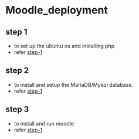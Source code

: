 # Moodle_deployment


## step 1 
- to set up the ubuntu os and installing php
- refer [step-1]()

## step 2
- to install and setup the MariaDB/Mysql database.
- refer [step-1]()


## step 3
- to install and run moodle
- refer [step-1]()


